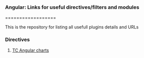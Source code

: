 ### Angular: Links for useful directives/filters and modules
==================

This is the repository for listing all usefull plugins details and URLs

### Directives

1. [TC Angular charts](https://github.com/carlcraig/tc-angular-chartjs#tc-angular-chartjs)
